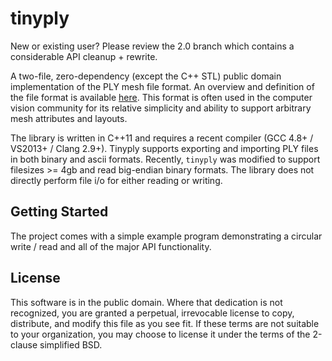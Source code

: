 # tinyply

New or existing user? Please review the 2.0 branch which contains a considerable API cleanup + rewrite.

A two-file, zero-dependency (except the C++ STL) public domain implementation of the PLY mesh file format. An overview and definition of the file format is available [here](http://paulbourke.net/dataformats/ply/). This format is often used in the computer vision community for its relative simplicity and ability to support arbitrary mesh attributes and layouts.

The library is written in C++11 and requires a recent compiler (GCC 4.8+ / VS2013+ / Clang 2.9+). Tinyply supports exporting and importing PLY files in both binary and ascii formats. Recently, `tinyply` was modified to support filesizes >= 4gb and read big-endian binary formats. The library does not directly perform file i/o for either reading or writing.

## Getting Started

The project comes with a simple example program demonstrating a circular write / read and all of the major API functionality. 

## License

This software is in the public domain. Where that dedication is not recognized, you are granted a perpetual, irrevocable license to copy, distribute, and modify this file as you see fit. If these terms are not suitable to your organization, you may choose to license it under the terms of the 2-clause simplified BSD. 
